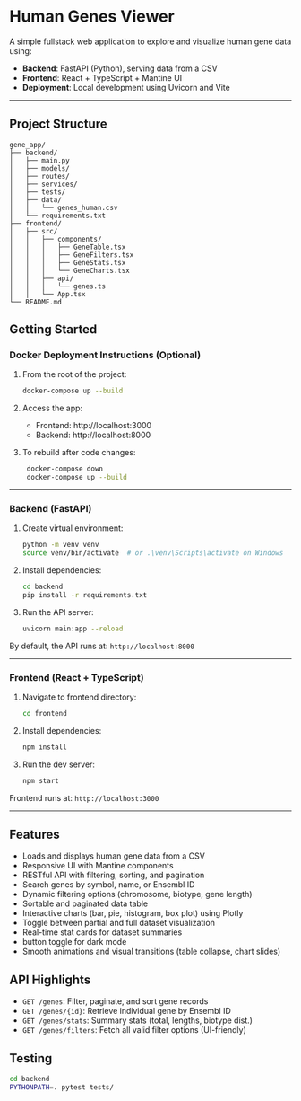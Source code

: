 # Human Genes Viewer

A simple fullstack web application to explore and visualize human gene data using:

- **Backend**: FastAPI (Python), serving data from a CSV
- **Frontend**: React + TypeScript + Mantine UI
- **Deployment**: Local development using Uvicorn and Vite

---

## Project Structure

```
gene_app/
├── backend/
│   ├── main.py
│   ├── models/
│   ├── routes/
│   ├── services/
│   ├── tests/
│   ├── data/
│   │   └── genes_human.csv
│   └── requirements.txt
├── frontend/
│   ├── src/
│   │   ├── components/
│   │   │   ├── GeneTable.tsx
│   │   │   ├── GeneFilters.tsx
│   │   │   ├── GeneStats.tsx
│   │   │   └── GeneCharts.tsx
│   │   ├── api/
│   │   │   └── genes.ts
│   │   └── App.tsx
└── README.md
```

## Getting Started

### Docker Deployment Instructions (Optional)

1. From the root of the project:
   ```bash
   docker-compose up --build
   ```
2. Access the app:
    - Frontend: http://localhost:3000
    - Backend:  http://localhost:8000

1. To rebuild after code changes:
   ```bash
    docker-compose down
    docker-compose up --build
   ````
---
### Backend (FastAPI)
1. Create virtual environment:
   ```bash
   python -m venv venv
   source venv/bin/activate  # or .\venv\Scripts\activate on Windows
   ```

2. Install dependencies:
   ```bash   
   cd backend
   pip install -r requirements.txt
   ```

3. Run the API server:
   ```bash
   uvicorn main:app --reload
   ```

By default, the API runs at: `http://localhost:8000`

---

### Frontend (React + TypeScript)

1. Navigate to frontend directory:
   ```bash
   cd frontend
   ```

2. Install dependencies:
   ```bash
   npm install
   ```

3. Run the dev server:
   ```bash
   npm start
   ```

Frontend runs at: `http://localhost:3000`

---

## Features

- Loads and displays human gene data from a CSV
- Responsive UI with Mantine components
- RESTful API with filtering, sorting, and pagination
- Search genes by symbol, name, or Ensembl ID
- Dynamic filtering options (chromosome, biotype, gene length)
- Sortable and paginated data table
- Interactive charts (bar, pie, histogram, box plot) using Plotly
- Toggle between partial and full dataset visualization
- Real-time stat cards for dataset summaries
- button toggle for dark mode
- Smooth animations and visual transitions (table collapse, chart slides)


## API Highlights

- `GET /genes`: Filter, paginate, and sort gene records
- `GET /genes/{id}`: Retrieve individual gene by Ensembl ID
- `GET /genes/stats`: Summary stats (total, lengths, biotype dist.)
- `GET /genes/filters`: Fetch all valid filter options (UI-friendly)


## Testing

```bash
cd backend
PYTHONPATH=. pytest tests/
```
